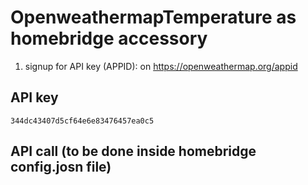 # OpenweathermapTemperature as homebridge accessory


1. signup for API key (APPID):
   on https://openweathermap.org/appid


## API key

    344dc43407d5cf64e6e83476457ea0c5

## API call (to be done inside homebridge config.josn file)

        

